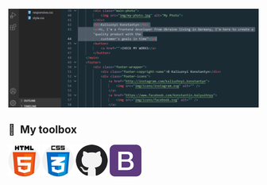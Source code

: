[![header](assets/bg_pic.png)](https://github.com/KaliuzhnyiKonstantyn?tab=repositories)

## 🧰 &nbsp;My toolbox

![html](assets/html-5.png) ![css](assets/css.png) ![github](assets/github.png) ![bootstrap](assets/bootstrap.png)
